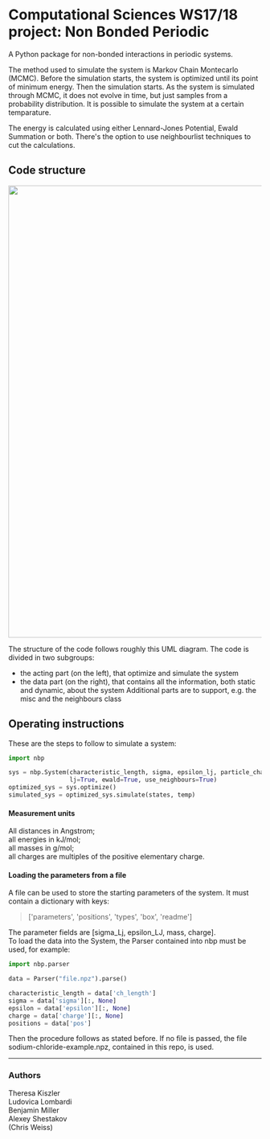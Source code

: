 # Computational Sciences WS17/18 project: Non Bonded Periodic

A Python package for non-bonded interactions in periodic systems.

The method used to simulate the system is Markov Chain Montecarlo (MCMC). Before the simulation starts, the system is optimized until its point of minimum energy. Then the simulation starts. As the system is simulated through MCMC, it does not evolve in time, but just samples from a probability distribution.
It is possible to simulate the system at a certain temparature.

The energy is calculated using either Lennard-Jones Potential, Ewald Summation or both.
There's the option to use neighbourlist techniques to cut the calculations.


## Code structure


<p align="center">
  <img src="https://i.imgur.com/HInt9o3.png" width="900"/>
</p>

The structure of the code follows roughly this UML diagram.
The code is divided in two subgroups:
  * the acting part (on the left), that optimize and simulate the system
  * the data part (on the right), that contains all the information, both static and dynamic, about the system
Additional parts are to support, e.g. the misc and the neighbours class


## Operating instructions

These are the steps to follow to simulate a system:

```python
import nbp

sys = nbp.System(characteristic_length, sigma, epsilon_lj, particle_charges, positions, 
                 lj=True, ewald=True, use_neighbours=True)
optimized_sys = sys.optimize()
simulated_sys = optimized_sys.simulate(states, temp)
```

#### Measurement units

All distances in Angstrom;  
all energies in kJ/mol;  
all masses in g/mol;  
all charges are multiples of the positive elementary charge.

#### Loading the parameters from a file

A file can be used to store the starting parameters of the system. It must contain a dictionary with keys:

> ['parameters', 'positions', 'types', 'box', 'readme']

The parameter fields are [sigma_Lj, epsilon_LJ, mass, charge].  
To load the data into the System, the Parser contained into nbp must be used, for example:

```python
import nbp.parser

data = Parser("file.npz").parse()

characteristic_length = data['ch_length']
sigma = data['sigma'][:, None]
epsilon = data['epsilon'][:, None]
charge = data['charge'][:, None]
positions = data['pos']
```

Then the procedure follows as stated before.
If no file is passed, the file sodium-chloride-example.npz, contained in this repo, is used.

---

### Authors 

Theresa Kiszler  
Ludovica Lombardi  
Benjamin Miller  
Alexey Shestakov  
(Chris Weiss)
